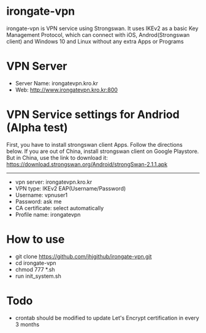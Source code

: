 # irongate-vpn

irongate-vpn is VPN service using Strongswan. It uses IKEv2 as a basic Key Management Protocol, which can connect with iOS, Androd(Strongswan client) and Windows 10 and Linux without any extra Apps or Programs

# VPN Server
* Server Name: irongatevpn.kro.kr
* Web: http://www.irongatevpn.kro.kr:800

# VPN Service settings for Andriod (Alpha test)
First, you have to install strongswan client Apps. Follow the directions below.
If you are out of China, install strongswan client on Google Playstore.
But in China, use the link to download it: https://download.strongswan.org/Android/strongSwan-2.1.1.apk  

----------------------------
* vpn server: irongatevpn.kro.kr
* VPN type: IKEv2 EAP(Username/Password)
* Username: vpnuser1
* Password: ask me 
* CA certificate: select automatically
* Profile name: irongatevpn

# How to use
* git clone https://github.com/jhjgithub/irongate-vpn.git
* cd irongate-vpn
* chmod 777 *.sh
* run init_system.sh

# Todo
* crontab should be modified to update Let's Encrypt certification in every 3 months


